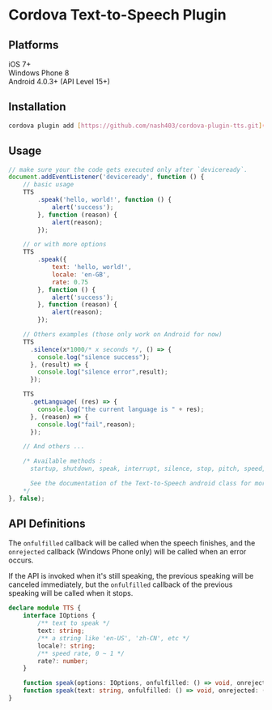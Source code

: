 # Cordova Text-to-Speech Plugin

## Platforms

iOS 7+  
Windows Phone 8  
Android 4.0.3+ (API Level 15+)

## Installation

```sh
cordova plugin add [https://github.com/nash403/cordova-plugin-tts.git](https://github.com/nash403/cordova-plugin-tts "Github link to nash403 repo")
```

## Usage

```javascript
// make sure your the code gets executed only after `deviceready`.
document.addEventListener('deviceready', function () {
    // basic usage
    TTS
        .speak('hello, world!', function () {
            alert('success');
        }, function (reason) {
            alert(reason);
        });

    // or with more options
    TTS
        .speak({
            text: 'hello, world!',
            locale: 'en-GB',
            rate: 0.75
        }, function () {
            alert('success');
        }, function (reason) {
            alert(reason);
        });

    // Others examples (those only work on Android for now)
    TTS
      .silence(x*1000/* x seconds */, () => {
        console.log("silence success");
      }, (result) => {
        console.log("silence error",result);
      });

    TTS
      .getLanguage( (res) => {
        console.log("the current language is " + res);
      }, (reason) => {
        console.log("fail",reason);
      });

    // And others ...

    /* Available methods :
      startup, shutdown, speak, interrupt, silence, stop, pitch, speed, isLanguageAvailable, getLanguage, setLanguage.

      See the documentation of the Text-to-Speech android class for more informations about those methods.
    */
}, false);
```

## API Definitions

The `onfulfilled` callback will be called when the speech finishes,
and the `onrejected` callback (Windows Phone only) will be called when an error occurs.

If the API is invoked when it's still speaking, the previous speaking will be canceled immediately,
but the `onfulfilled` callback of the previous speaking will be called when it stops.

```typescript
declare module TTS {
    interface IOptions {
        /** text to speak */
        text: string;
        /** a string like 'en-US', 'zh-CN', etc */
        locale?: string;
        /** speed rate, 0 ~ 1 */
        rate?: number;
    }

    function speak(options: IOptions, onfulfilled: () => void, onrejected: (reason) => void): void;
    function speak(text: string, onfulfilled: () => void, onrejected: (reason) => void): void;
}
```
